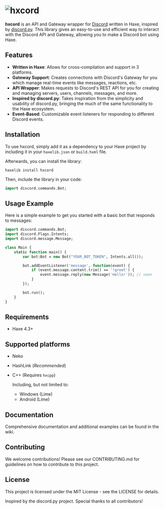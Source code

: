 # ![hxcord](https://github.com/tposejank/hxcord/blob/755ee15c3eff8907a2bc6a4a1136e53fc3ac8219/assets/hxcord_full.png?raw=true)

**hxcord** is an API and Gateway wrapper for [Discord](https://discord.com/) written in Haxe, inspired by [discord.py](https://github.com/Rapptz/discord.py). This library gives an easy-to-use and efficient way to interact with the Discord API and Gateway, allowing you to make a Discord bot using Haxe.

## Features

- **Written in Haxe**: Allows for cross-compilation and support in 3 platforms.
- **Gateway Support**: Creates connections with Discord's Gateway for you which manage real-time events like messages, reactions, etc.
- **API Wrapper**: Makes requests to Discord's REST API for you for creating and managing servers, users, channels, messages, and more.
- **Inspired by discord.py**: Takes inspiration from the simplicity and usability of discord.py, bringing the much of the same functionality to the Haxe ecosystem.
- **Event-Based**: Customizable event listeners for responding to different Discord events.

## Installation

To use hxcord, simply add it as a dependency to your Haxe project by including it in your `haxelib.json` or `build.hxml` file.

Afterwards, you can install the library:
```hxml
haxelib install hxcord
```

Then, include the library in your code:

```haxe
import discord.commands.Bot;
```

## Usage Example
Here is a simple example to get you started with a basic bot that responds to messages:

```haxe
import discord.commands.Bot;
import discord.Flags.Intents;
import discord.message.Message;

class Main {
    static function main() {
        var bot:Bot = new Bot("YOUR_BOT_TOKEN", Intents.all());

        bot.addEventListener('message', function(event) {
            if (event.message.content.trim() == '!greet') {
                event.message.reply(new Message('Hello!')); // soon
            }
        });

        bot.run();
    }
}
```

## Requirements
- Haxe 4.3+

## Supported platforms
- Neko
- HashLink (*Recommended*)
- C++ (Requires `hxcpp`)
    
    Including, but not limited to:
    - Windows (Lime)
    - Android (Lime)

## Documentation
Comprehensive documentation and additional examples can be found in the wiki.

## Contributing
We welcome contributions! Please see our CONTRIBUTING.md for guidelines on how to contribute to this project.

## License
This project is licensed under the MIT License - see the LICENSE for details.

Inspired by the discord.py project. Special thanks to all contributors!
